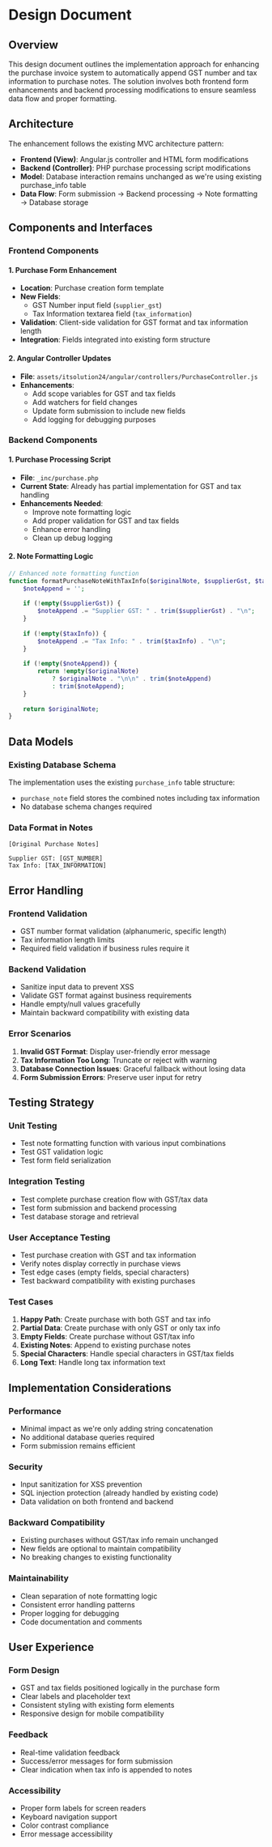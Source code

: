 # Design Document

## Overview

This design document outlines the implementation approach for enhancing the purchase invoice system to automatically append GST number and tax information to purchase notes. The solution involves both frontend form enhancements and backend processing modifications to ensure seamless data flow and proper formatting.

## Architecture

The enhancement follows the existing MVC architecture pattern:

- **Frontend (View)**: Angular.js controller and HTML form modifications
- **Backend (Controller)**: PHP purchase processing script modifications  
- **Model**: Database interaction remains unchanged as we're using existing purchase_info table
- **Data Flow**: Form submission → Backend processing → Note formatting → Database storage

## Components and Interfaces

### Frontend Components

#### 1. Purchase Form Enhancement
- **Location**: Purchase creation form template
- **New Fields**:
  - GST Number input field (`supplier_gst`)
  - Tax Information textarea field (`tax_information`)
- **Validation**: Client-side validation for GST format and tax information length
- **Integration**: Fields integrated into existing form structure

#### 2. Angular Controller Updates
- **File**: `assets/itsolution24/angular/controllers/PurchaseController.js`
- **Enhancements**:
  - Add scope variables for GST and tax fields
  - Add watchers for field changes
  - Update form submission to include new fields
  - Add logging for debugging purposes

### Backend Components

#### 1. Purchase Processing Script
- **File**: `_inc/purchase.php`
- **Current State**: Already has partial implementation for GST and tax handling
- **Enhancements Needed**:
  - Improve note formatting logic
  - Add proper validation for GST and tax fields
  - Enhance error handling
  - Clean up debug logging

#### 2. Note Formatting Logic
```php
// Enhanced note formatting function
function formatPurchaseNoteWithTaxInfo($originalNote, $supplierGst, $taxInfo) {
    $noteAppend = '';
    
    if (!empty($supplierGst)) {
        $noteAppend .= "Supplier GST: " . trim($supplierGst) . "\n";
    }
    
    if (!empty($taxInfo)) {
        $noteAppend .= "Tax Info: " . trim($taxInfo) . "\n";
    }
    
    if (!empty($noteAppend)) {
        return !empty($originalNote) 
            ? $originalNote . "\n\n" . trim($noteAppend)
            : trim($noteAppend);
    }
    
    return $originalNote;
}
```

## Data Models

### Existing Database Schema
The implementation uses the existing `purchase_info` table structure:
- `purchase_note` field stores the combined notes including tax information
- No database schema changes required

### Data Format in Notes
```
[Original Purchase Notes]

Supplier GST: [GST_NUMBER]
Tax Info: [TAX_INFORMATION]
```

## Error Handling

### Frontend Validation
- GST number format validation (alphanumeric, specific length)
- Tax information length limits
- Required field validation if business rules require it

### Backend Validation
- Sanitize input data to prevent XSS
- Validate GST format against business requirements
- Handle empty/null values gracefully
- Maintain backward compatibility with existing data

### Error Scenarios
1. **Invalid GST Format**: Display user-friendly error message
2. **Tax Information Too Long**: Truncate or reject with warning
3. **Database Connection Issues**: Graceful fallback without losing data
4. **Form Submission Errors**: Preserve user input for retry

## Testing Strategy

### Unit Testing
- Test note formatting function with various input combinations
- Test GST validation logic
- Test form field serialization

### Integration Testing
- Test complete purchase creation flow with GST/tax data
- Test form submission and backend processing
- Test database storage and retrieval

### User Acceptance Testing
- Test purchase creation with GST and tax information
- Verify notes display correctly in purchase views
- Test edge cases (empty fields, special characters)
- Test backward compatibility with existing purchases

### Test Cases
1. **Happy Path**: Create purchase with both GST and tax info
2. **Partial Data**: Create purchase with only GST or only tax info
3. **Empty Fields**: Create purchase without GST/tax info
4. **Existing Notes**: Append to existing purchase notes
5. **Special Characters**: Handle special characters in GST/tax fields
6. **Long Text**: Handle long tax information text

## Implementation Considerations

### Performance
- Minimal impact as we're only adding string concatenation
- No additional database queries required
- Form submission remains efficient

### Security
- Input sanitization for XSS prevention
- SQL injection protection (already handled by existing code)
- Data validation on both frontend and backend

### Backward Compatibility
- Existing purchases without GST/tax info remain unchanged
- New fields are optional to maintain compatibility
- No breaking changes to existing functionality

### Maintainability
- Clean separation of note formatting logic
- Consistent error handling patterns
- Proper logging for debugging
- Code documentation and comments

## User Experience

### Form Design
- GST and tax fields positioned logically in the purchase form
- Clear labels and placeholder text
- Consistent styling with existing form elements
- Responsive design for mobile compatibility

### Feedback
- Real-time validation feedback
- Success/error messages for form submission
- Clear indication when tax info is appended to notes

### Accessibility
- Proper form labels for screen readers
- Keyboard navigation support
- Color contrast compliance
- Error message accessibility